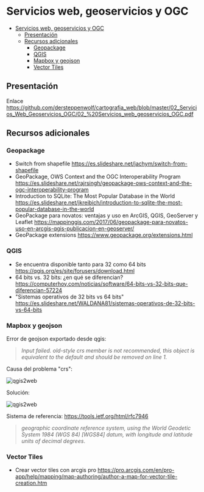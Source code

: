 # Servicios web, geoservicios y OGC

- [Servicios web, geoservicios y OGC](#servicios-web-geoservicios-y-ogc)
  - [Presentación](#presentaci%C3%B3n)
  - [Recursos adicionales](#recursos-adicionales)
    - [Geopackage](#geopackage)
    - [QGIS](#qgis)
    - [Mapbox y geojson](#mapbox-y-geojson)
    - [Vector Tiles](#vector-tiles)

## Presentación

Enlace https://github.com/dersteppenwolf/cartografia_web/blob/master/02_Servicios_Web_Geoservicios_OGC/02_%20Servicios_web_geoservicios_OGC.pdf

## Recursos adicionales

### Geopackage

- Switch from shapefile https://es.slideshare.net/jachym/switch-from-shapefile
- GeoPackage, OWS Context and the OGC Interoperability Program https://es.slideshare.net/rajrsingh/geopackage-ows-context-and-the-ogc-interoperability-program
- Introduction to SQLite: The Most Popular Database in the World https://es.slideshare.net/jkreibich/introduction-to-sqlite-the-most-popular-database-in-the-world
- GeoPackage para novatos: ventajas y uso en ArcGIS, QGIS, GeoServer y Leaflet https://mappinggis.com/2017/06/geopackage-para-novatos-uso-en-arcgis-qgis-publicacion-en-geoserver/
- GeoPackage extensions https://www.geopackage.org/extensions.html

### QGIS

- Se encuentra disponible tanto para 32 como 64 bits https://qgis.org/es/site/forusers/download.html
- 64 bits vs. 32 bits: ¿en qué se diferencian? https://computerhoy.com/noticias/software/64-bits-vs-32-bits-que-diferencian-57224
- "Sistemas operativos de 32 bits vs 64 bits" https://es.slideshare.net/WALDANA81/sistemas-operativos-de-32-bits-vs-64-bits

### Mapbox y geojson

Error de geojson exportado desde qgis:

> _Input failed. old-style crs member is not recommended, this object is equivalent to the default and should be removed on line 1._

Causa del problema "crs":

![qgis2web](geojson1.png "qgis2web")

Solución:

![qgis2web](geojson2.png "qgis2web")

Sistema de referencia: https://tools.ietf.org/html/rfc7946

> _geographic coordinate reference system, using the World Geodetic System 1984 (WGS 84) [WGS84] datum, with longitude and latitude units of decimal degrees_.

### Vector Tiles

- Crear vector tiles con arcgis pro https://pro.arcgis.com/en/pro-app/help/mapping/map-authoring/author-a-map-for-vector-tile-creation.htm

